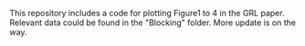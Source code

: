 This repository includes a code for plotting Figure1 to 4 in the GRL paper. Relevant data could be found in the "Blocking" folder. More update is on the way.
